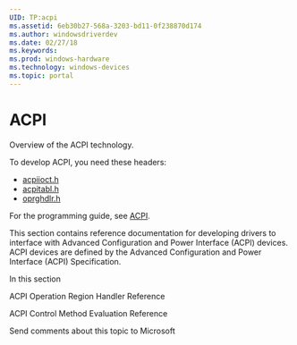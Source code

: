 ```yaml
---
UID: TP:acpi
ms.assetid: 6eb30b27-568a-3203-bd11-0f238870d174
ms.author: windowsdriverdev
ms.date: 02/27/18
ms.keywords: 
ms.prod: windows-hardware
ms.technology: windows-devices
ms.topic: portal
---
```


# ACPI


Overview of the ACPI technology.

To develop ACPI, you need these headers:

 * [acpiioct.h](..\acpiioct\index.md)
 * [acpitabl.h](..\acpitabl\index.md)
 * [oprghdlr.h](..\oprghdlr\index.md)

For the programming guide, see [ACPI](https://docs.microsoft.com/en-us/windows-hardware/drivers/acpi).

This section contains reference documentation for developing drivers to interface with Advanced Configuration and Power Interface (ACPI) devices. ACPI devices are defined by the Advanced Configuration and Power Interface (ACPI) Specification.


In this section


ACPI Operation Region Handler Reference


ACPI Control Method Evaluation Reference




Send comments about this topic to Microsoft

